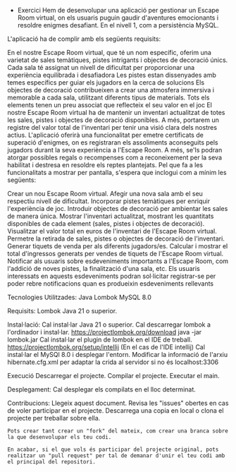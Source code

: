 
- Exercici
Hem de desenvolupar una aplicació per gestionar un Escape Room virtual, on els usuaris puguin gaudir d'aventures emocionants i resoldre enigmes desafiant. En el nivell 1, com a persistència MySQL.

L'aplicació ha de complir amb els següents requisits:

En el nostre Escape Room virtual, que té un nom específic, oferim una varietat de sales temàtiques, pistes intrigants i objectes de decoració únics.
Cada sala té assignat un nivell de dificultat per proporcionar una experiència equilibrada i desafiadora
Les pistes estan dissenyades amb temes específics per guiar els jugadors en la cerca de solucions
Els objectes de decoració contribueixen a crear una atmosfera immersiva i memorable a cada sala, utilitzant diferents tipus de materials.
Tots els elements tenen un preu associat que reflecteix el seu valor en el joc
El nostre Escape Room virtual ha de mantenir un inventari actualitzat de totes les sales, pistes i objectes de decoració disponibles.
A més, portarem un registre del valor total de l'inventari per tenir una visió clara dels nostres actius.
L'aplicació oferirà una funcionalitat per emetre certificats de superació d'enigmes, on es registraran els assoliments aconseguits pels jugadors durant la seva experiència a l'Escape Room.
A més, se'ls podran atorgar possibles regals o recompenses com a reconeixement per la seva habilitat i destresa en resoldre els reptes plantejats.
Pel que fa a les funcionalitats a mostrar per pantalla, s'espera que inclogui com a mínim les següents:

Crear un nou Escape Room virtual.
Afegir una nova sala amb el seu respectiu nivell de dificultat.
Incorporar pistes temàtiques per enriquir l'experiència de joc.
Introduir objectes de decoració per ambientar les sales de manera única.
Mostrar l'inventari actualitzat, mostrant les quantitats disponibles de cada element (sales, pistes i objectes de decoració).
Visualitzar el valor total en euros de l'inventari de l'Escape Room virtual.
Permetre la retirada de sales, pistes o objectes de decoració de l'inventari.
Generar tiquets de venda per als diferents jugadors/es.
Calcular i mostrar el total d'ingressos generats per vendes de tiquets de l'Escape Room virtual.
Notificar als usuaris sobre esdeveniments importants a l'Escape Room, com l'addició de noves pistes, la finalització d'una sala, etc.
Els usuaris interessats en aquests esdeveniments podran sol·licitar registrar-se per poder rebre notificacions quan es produeixin esdeveniments rellevants


Tecnologies Utilitzades:
	Java
	Lombok
	MySQL 8.0
	
Requisits:
	Lombok
	Java 21 o superior.
	
Instal·lació:
	Cal instal·lar Java 21 o superior.
	Cal descarregar lombok a l'ordinador i instal·lar.
		https://projectlombok.org/download
		java -jar lombok.jar
	Cal instal·lar el plugin de lombok en el IDE de treball.
		https://projectlombok.org/setup/intellij (En el cas de l'IDE intellij)
	Cal instal·lar el MySQl 8.0 i desplegar l'entorn.
	Modificar la informació de l'arxiu  hibernate.cfg.xml per adaptar la crida al servidor si no és localhost:3306
	
Execució
    Descarregar el projecte.
	Compilar el projecte.
	Executar el main.
	
Desplegament:
    Cal desplegar els compilats en el lloc determinat.

Contribucions:
	Llegeix aquest document.
	Revisa les "issues" obertes en cas de voler participar en el projecte.
    Descarrega una copia en local o clona el projecte per treballar sobre ella.
	
	Pots crear tant crear un "fork" del mateix, com crear una branca sobre la que desenvolupar els teu codi.
	
	En acabar, si el que vols és participar del projecte original, pots realitzar un "pull request" per tal de demanar d'unir el teu codi amb el principal del repositori.
	